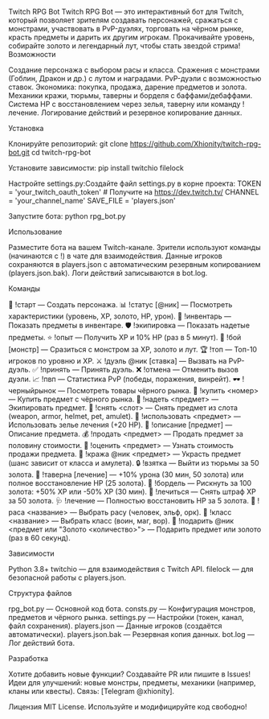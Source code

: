 Twitch RPG Bot
Twitch RPG Bot — это интерактивный бот для Twitch, который позволяет зрителям создавать персонажей, сражаться с монстрами, участвовать в PvP-дуэлях, торговать на чёрном рынке, красть предметы и дарить их другим игрокам. Прокачивайте уровень, собирайте золото и легендарный лут, чтобы стать звездой стрима!
Возможности

Создание персонажа с выбором расы и класса.
Сражения с монстрами (Гоблин, Дракон и др.) с лутом и наградами.
PvP-дуэли с возможностью ставок.
Экономика: покупка, продажа, дарение предметов и золота.
Механики кражи, тюрьмы, таверны и борделя с баффами/дебаффами.
Система HP с восстановлением через зелья, таверну или команду !лечение.
Логирование действий и резервное копирование данных.

Установка

Клонируйте репозиторий:
git clone https://github.com/Xhionity/twitch-rpg-bot.git
cd twitch-rpg-bot


Установите зависимости:
pip install twitchio filelock


Настройте settings.py:Создайте файл settings.py в корне проекта:
TOKEN = 'your_twitch_oauth_token'  # Получите на https://dev.twitch.tv/
CHANNEL = 'your_channel_name'
SAVE_FILE = 'players.json'


Запустите бота:
python rpg_bot.py



Использование

Разместите бота на вашем Twitch-канале.
Зрители используют команды (начинаются с !) в чате для взаимодействия.
Данные игроков сохраняются в players.json с автоматическим резервным копированием (players.json.bak).
Логи действий записываются в bot.log.

Команды

🚀 !старт — Создать персонажа.
📊 !статус [@ник] — Посмотреть характеристики (уровень, XP, золото, HP, урон).
🎒 !инвентарь — Показать предметы в инвентаре.
🛡️ !экипировка — Показать надетые предметы.
⭐ !опыт — Получить XP и 10% HP (раз в 5 минут).
👹 !бой [монстр] — Сразиться с монстром за XP, золото и лут.
🏆 !топ — Топ-10 игроков по уровню и XP.
⚔️ !дуэль @ник [ставка] — Вызвать на PvP-дуэль.
✅ !принять — Принять дуэль.
❌ !отмена — Отменить вызов дуэли.
📈 !пвп — Статистика PvP (победы, поражения, винрейт).
🕶️ !черныйрынок — Посмотреть товары чёрного рынка.
🛒 !купить <номер> — Купить предмет с чёрного рынка.
🎽 !надеть <предмет> — Экипировать предмет.
🚫 !снять <слот> — Снять предмет из слота (weapon, armor, helmet, pet, amulet).
🧪 !использовать <предмет> — Использовать зелье лечения (+20 HP).
📜 !описание [предмет] — Описание предмета.
💰 !продать <предмет> — Продать предмет за половину стоимости.
💸 !оценить <предмет> — Узнать стоимость продажи предмета.
🦹 !кража @ник <предмет> — Украсть предмет (шанс зависит от класса и амулета).
🔒 !взятка — Выйти из тюрьмы за 50 золота.
🍺 !таверна [лечение] — +10% урона (30 мин, 50 золота) или полное восстановление HP (25 золота).
💋 !бордель — Рискнуть за 100 золота: +50% XP или -50% XP (30 мин).
🧼 !лечиться — Снять штраф XP за 50 золота.
🩺 !лечение — Полностью восстановить HP за 5 золота.
🧝 !раса <название> — Выбрать расу (человек, эльф, орк).
🧙 !класс <название> — Выбрать класс (воин, маг, вор).
🎁 !подарить @ник <предмет или "Золото <количество>"> — Подарить предмет или золото (раз в 60 секунд).

Зависимости

Python 3.8+
twitchio — для взаимодействия с Twitch API.
filelock — для безопасной работы с players.json.

Структура файлов

rpg_bot.py — Основной код бота.
consts.py — Конфигурация монстров, предметов и чёрного рынка.
settings.py — Настройки (токен, канал, файл сохранения).
players.json — Данные игроков (создаётся автоматически).
players.json.bak — Резервная копия данных.
bot.log — Лог действий бота.

Разработка

Хотите добавить новые функции? Создавайте PR или пишите в Issues!
Идеи для улучшений: новые монстры, предметы, механики (например, кланы или квесты).
Связь: [Telegram @xhionity].

Лицензия
MIT License. Используйте и модифицируйте код свободно!
